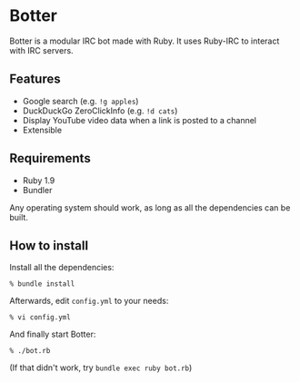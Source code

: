# Botter

Botter is a modular IRC bot made with Ruby.  It uses Ruby-IRC to interact with
IRC servers.

## Features

* Google search (e.g. `!g apples`)
* DuckDuckGo ZeroClickInfo (e.g. `!d cats`)
* Display YouTube video data when a link is posted to a channel
* Extensible


## Requirements

* Ruby 1.9
* Bundler

Any operating system should work, as long as all the dependencies can be built.

## How to install

Install all the dependencies:

    % bundle install

Afterwards, edit `config.yml` to your needs:

    % vi config.yml

And finally start Botter:

    % ./bot.rb

(If that didn't work, try `bundle exec ruby bot.rb`)
